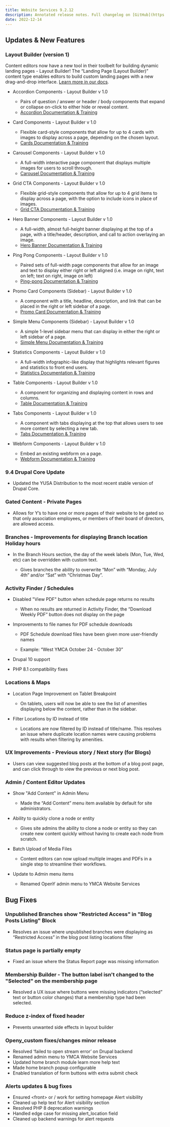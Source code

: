 ```yaml
---
title: Website Services 9.2.12
description: Annotated release notes. Full changelog on [GitHub](https://github.com/YCloudYUSA/yusaopeny/releases/tag/9.2.12.1)
date: 2022-12-14
---
```


## Updates & New Features


### Layout Builder (version 1)

Content editors now have a new tool in their toolbelt for building dynamic landing pages - Layout Builder! The “Landing Page (Layout Builder)” content type enables editors to build custom landing pages with a new drag-and-drop interface. [Learn more in our docs](https://ds-docs.y.org/docs/user-documentation/layout-builder/).

- Accordion Components - Layout Builder v 1.0

    - Pairs of question / answer or header / body components that expand or collapse on-click to either hide or reveal content.
    - [Accordion Documentation & Training](https://ds-docs.y.org/docs/user-documentation/layout-builder/accordion/)

- Card Components - Layout Builder v 1.0

    - Flexible card-style components that allow for up to 4 cards with images to display across a page, depending on the chosen layout.
    - [Cards Documentation & Training](https://ds-docs.y.org/docs/user-documentation/layout-builder/cards/)

- Carousel Components - Layout Builder v 1.0

    - A full-width interactive page component that displays multiple images for users to scroll through.
    - [Carousel Documentation & Training](https://ds-docs.y.org/docs/user-documentation/layout-builder/carousel/)

- Grid CTA Components - Layout Builder v 1.0

    - Flexible grid-style components that allow for up to 4 grid items to display across a page, with the option to include icons in place of images.
    - [Grid CTA Documentation & Training](https://ds-docs.y.org/docs/user-documentation/layout-builder/grid-cta/)

- Hero Banner Components - Layout Builder v 1.0

    - A full-width, almost full-height banner displaying at the top of a page, with a title/header, description, and call to action overlaying an image.
    - [Hero Banner Documentation & Training](https://ds-docs.y.org/docs/user-documentation/layout-builder/hero-banner/)

- Ping Pong Components - Layout Builder v 1.0

    - Paired sets of full-width page components that allow for an image and text to display either right or left aligned (i.e. image on right, text on left; text on right, image on left)
    - [Ping-pong Documentation & Training](https://ds-docs.y.org/docs/user-documentation/layout-builder/ping-pong/)

- Promo Card Components (Sidebar) - Layout Builder v 1.0

    - A component with a title, headline, description, and link that can be placed in the right or left sidebar of a page.
  - [Promo Card Documentation & Training](https://ds-docs.y.org/docs/user-documentation/layout-builder/promo-card/)

- Simple Menu Components (Sidebar) - Layout Builder v 1.0

    - A simple 1-level sidebar menu that can display in either the right or left sidebar of a page.
    - [Simple Menu Documentation & Training](https://ds-docs.y.org/docs/user-documentation/layout-builder/simple-menu/)

- Statistics Components - Layout Builder v 1.0

    - A full-width infographic-like display that highlights relevant figures and statistics to front end users.
  - [Statistics Documentation & Training](https://ds-docs.y.org/docs/user-documentation/layout-builder/statistics/)

- Table Components - Layout Builder v 1.0

    - A component for organizing and displaying content in rows and columns.
    - [Table Documentation & Training](https://ds-docs.y.org/docs/user-documentation/layout-builder/table/)

- Tabs Components - Layout Builder v 1.0

    - A component with tabs displaying at the top that allows users to see more content by selecting a new tab.
    - [Tabs Documentation & Training](https://ds-docs.y.org/docs/user-documentation/layout-builder/tabs/)

- Webform Components - Layout Builder v 1.0

    - Embed an existing webform on a page.
    - [Webform Documentation & Training](https://ds-docs.y.org/docs/user-documentation/layout-builder/webform/)


### 9.4 Drupal Core Update

- Updated the YUSA Distribution to the most recent stable version of Drupal Core.


### Gated Content - Private Pages

- Allows for Y’s to have one or more pages of their website to be gated so that only association employees, or members of their board of directors, are allowed access.


### Branches - Improvements for displaying Branch location Holiday hours

- In the Branch Hours section, the day of the week labels (Mon, Tue, Wed, etc) can be overridden with custom text.

    - Gives branches the ability to overwrite “Mon” with “Monday, July 4th” and/or “Sat” with “Christmas Day”.


### Activity Finder / Schedules

- Disabled "View PDF" button when schedule page returns no results

    - When no results are returned in Activity Finder, the “Download Weekly PDF” button does not display on the page

- Improvements to file names for PDF schedule downloads

    - PDF Schedule download files have been given more user-friendly names

    - Example: “West YMCA October 24 - October 30”

- Drupal 10 support

- PHP 8.1 compatibility fixes


### Locations & Maps

- Location Page Improvement on Tablet Breakpoint

    - On tablets, users will now be able to see the list of amenities displaying below the content, rather than in the sidebar.


- Filter Locations by ID instead of title

    - Locations are now filtered by ID instead of title/name. This resolves an issue where duplicate location names were causing problems with results when filtering by amenities.


### UX Improvements - Previous story / Next story (for Blogs)

- Users can view suggested blog posts at the bottom of a blog post page, and can click through to view the previous or next blog post.


### Admin / Content Editor Updates

- Show "Add Content" in Admin Menu

    - Made the “Add Content” menu item available by default for site administrators.

- Ability to quickly clone a node or entity

    - Gives site admins the ability to clone a node or entity so they can create new content quickly without having to create each node from scratch.

- Batch Upload of Media Files

    - Content editors can now upload multiple images and PDFs in a single step to streamline their workflows.

- Update to Admin menu items

    - Renamed OpenY admin menu to YMCA Website Services


## Bug Fixes


### Unpublished Branches show "Restricted Access" in "Blog Posts Listing" Block

- Resolves an issue where unpublished branches were displaying as “Restricted Access” in the blog post listing locations filter


### Status page is partially empty

- Fixed an issue where the Status Report page was missing information


### Membership Builder - The button label isn't changed to the "Selected" on the membership page

- Resolved a UX issue where buttons were missing indicators (“selected” text or button color changes) that a membership type had been selected.


### Reduce z-index of fixed header

- Prevents unwanted side effects in layout builder


### Openy_custom fixes/changes minor release

- Resolved ‘failed to open stream error’ on Drupal backend
- Renamed admin menu to YMCA Website Services
- Updated home branch module learn more help text
- Made home branch popup configurable
- Enabled translation of form buttons with extra submit check


### Alerts updates & bug fixes

- Ensured &lt;front> or / work for setting homepage Alert visibility
- Cleaned up help text for Alert visibility section
- Resolved PHP 8 deprecation warnings
- Handled edge case for missing alert_location field
- Cleaned up backend warnings for alert requests